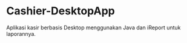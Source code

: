 # Cashier-DesktopApp
Aplikasi kasir berbasis Desktop menggunakan Java dan iReport untuk laporannya. 
